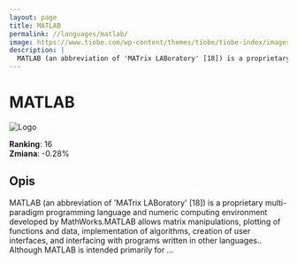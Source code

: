 ```yaml
---
layout: page
title: MATLAB
permalink: //languages/matlab/
image: https://www.tiobe.com/wp-content/themes/tiobe/tiobe-index/images/MATLAB.png
description: |
  MATLAB (an abbreviation of 'MATrix LABoratory' [18]) is a proprietary multi-paradigm programming language and numeric computing environment developed by MathWorks.MATLAB allows matrix manipulations, plotting of functions and data, implementation of algorithms, creation of user interfaces, and interfacing with programs written in other languages.. Although MATLAB is intended primarily for ...
---
```


# MATLAB

![Logo](https://www.tiobe.com/wp-content/themes/tiobe/tiobe-index/images/MATLAB.png)

**Ranking**: 16  
**Zmiana**: -0.28%    

## Opis

MATLAB (an abbreviation of 'MATrix LABoratory' [18]) is a proprietary multi-paradigm programming language and numeric computing environment developed by MathWorks.MATLAB allows matrix manipulations, plotting of functions and data, implementation of algorithms, creation of user interfaces, and interfacing with programs written in other languages.. Although MATLAB is intended primarily for ...

